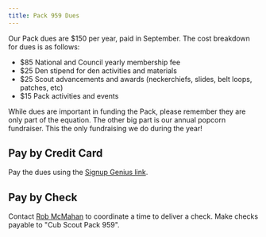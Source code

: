```yaml
---
title: Pack 959 Dues
---
```


Our Pack dues are $150 per year, paid in September. The cost breakdown for dues is as follows:

* $85 National and Council yearly membership fee
* $25 Den stipend for den activities and materials
* $25 Scout advancements and awards (neckerchiefs, slides, belt loops, patches, etc)
* $15 Pack activities and events

While dues are important in funding the Pack, please remember they are only part of the equation. The other big part is our annual popcorn fundraiser.  This the only fundraising we do during the year!

## Pay by Credit Card

Pay the dues using the [Signup Genius link](https://www.signupgenius.com/go/10c0d4aaaa828a7f49-pack13). 

## Pay by Check

Contact [Rob McMahan](mailto:treasurer@pack959.com) to coordinate a time to deliver a check.  Make checks payable to "Cub Scout Pack 959".
